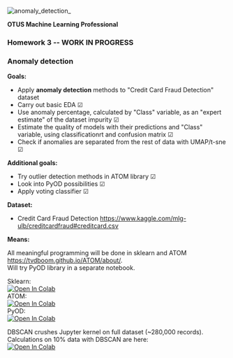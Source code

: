 ![anomaly_detection_](https://user-images.githubusercontent.com/73858914/149597304-433afb05-5fca-4285-a158-00ff430364ff.png)

**OTUS Machine Learning Professional**
### **Homework 3 -- WORK IN PROGRESS** 
### Anomaly detection

**Goals:**  
- Apply **anomaly detection** methods to "Credit Card Fraud Detection" dataset
- Carry out basic EDA ☑︎
- Use anomaly percentage, calculated by "Class" variable, as an "expert estimate" of the dataset impurity ☑︎
- Estimate the quality of models with their predictions and "Class" variable, using classificationrt and confusion matrix ☑︎
- Check if anomalies are separated from the rest of data with UMAP/t-sne ☑︎

**Additional goals:**  
- Try outlier detection methods in ATOM library ☑︎
- Look into PyOD possibilities ☑︎
- Apply voting classifier ☑︎

**Dataset:**  

- Credit Card Fraud Detection 
https://www.kaggle.com/mlg-ulb/creditcardfraud#creditcard.csv

**Means:**

All meaningful programming will be done in sklearn and ATOM https://tvdboom.github.io/ATOM/about/.  
Will try PyOD library in a separate notebook.

Sklearn:  
<a href="https://colab.research.google.com/github/oort77/OTUS_PRO_HW3/blob/main/notebooks/otus_pro_hw3_sklearn.ipynb" target="_parent"><img src="https://colab.research.google.com/assets/colab-badge.svg" alt="Open In Colab"/></a>   
ATOM:  
<a href="https://colab.research.google.com/github/oort77/OTUS_PRO_HW3/blob/main/notebooks/otus_pro_hw3_atom.ipynb" target="_parent"><img src="https://colab.research.google.com/assets/colab-badge.svg" alt="Open In Colab"/></a>   
PyOD:    
<a href="colab.research.google.com/github/oort77/OTUS_PRO_HW3/blob/main/notebooks/otus_pro_hw3_pyod.ipynb" target="_parent"><img src="https://colab.research.google.com/assets/colab-badge.svg" alt="Open In Colab"/></a> 

DBSCAN crushes Jupyter kernel on full dataset (~280,000 records). 
Calculations on 10% data with DBSCAN are here:  
<a href="https://colab.research.google.com/github/oort77/OTUS_PRO_HW3/blob/main/notebooks/otus_pro_hw3_sklearn_10pct.ipynb" target="_parent"><img src="https://colab.research.google.com/assets/colab-badge.svg" alt="Open In Colab"/></a>

